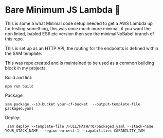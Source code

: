 # Bare Minimum JS Lambda 🥦

This is some a what Minimal code setup needed to get a AWS Lambda up for testing something, this was once much more minimal, if you want the non linted, babled ES6 etc version then see the minimalNoBabel branch of this repo.

This is set up as an HTTP API, the routing for the endpoints is defined within the SAM template.

This was repo created and is maintained to be used as a common building block in my projects.

Build and lint:
```
npm run build
```

Package:
```
sam package --s3-bucket your-cf-bucket  --output-template-file packaged.yaml
```

Deploy:
```
 sam deploy --template-file /FULL/PATH/TO/packaged.yaml --stack-name YOUR_STACK_NAME --region eu-west-1 --capabilities CAPABILITY_IAM
```
